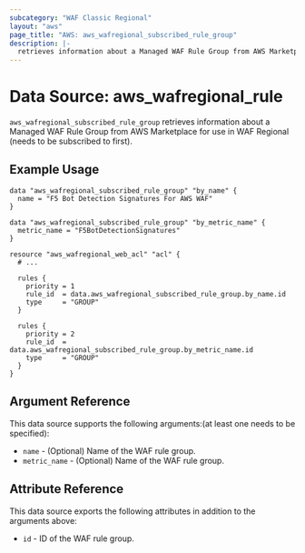 ```yaml
---
subcategory: "WAF Classic Regional"
layout: "aws"
page_title: "AWS: aws_wafregional_subscribed_rule_group"
description: |-
  retrieves information about a Managed WAF Rule Group from AWS Marketplace for use in WAF Regional.
---
```


# Data Source: aws_wafregional_rule

`aws_wafregional_subscribed_rule_group` retrieves information about a Managed WAF Rule Group from AWS Marketplace for use in WAF Regional (needs to be subscribed to first).

## Example Usage

```hcl
data "aws_wafregional_subscribed_rule_group" "by_name" {
  name = "F5 Bot Detection Signatures For AWS WAF"
}

data "aws_wafregional_subscribed_rule_group" "by_metric_name" {
  metric_name = "F5BotDetectionSignatures"
}

resource "aws_wafregional_web_acl" "acl" {
  # ...

  rules {
    priority = 1
    rule_id  = data.aws_wafregional_subscribed_rule_group.by_name.id
    type     = "GROUP"
  }

  rules {
    priority = 2
    rule_id  = data.aws_wafregional_subscribed_rule_group.by_metric_name.id
    type     = "GROUP"
  }
}

```

## Argument Reference

This data source supports the following arguments:(at least one needs to be specified):

* `name` - (Optional) Name of the WAF rule group.
* `metric_name` - (Optional) Name of the WAF rule group.

## Attribute Reference

This data source exports the following attributes in addition to the arguments above:

* `id` - ID of the WAF rule group.
